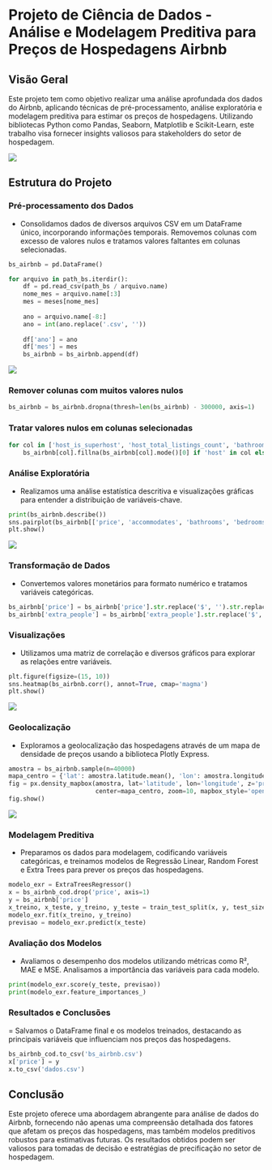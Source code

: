 # Projeto de Ciência de Dados - Análise e Modelagem Preditiva para Preços de Hospedagens Airbnb
## Visão Geral
Este projeto tem como objetivo realizar uma análise aprofundada dos dados do Airbnb, aplicando técnicas de pré-processamento, análise exploratória e modelagem preditiva para estimar os preços de hospedagens. Utilizando bibliotecas Python como Pandas, Seaborn, Matplotlib e Scikit-Learn, este trabalho visa fornecer insights valiosos para stakeholders do setor de hospedagem.

<img src="_354e323e-9e10-4f69-acd1-bdabcf5a8f2c.jpeg"/>

## Estrutura do Projeto
### Pré-processamento dos Dados
- Consolidamos dados de diversos arquivos CSV em um DataFrame único, incorporando informações temporais.
Removemos colunas com excesso de valores nulos e tratamos valores faltantes em colunas selecionadas.
```python
bs_airbnb = pd.DataFrame()

for arquivo in path_bs.iterdir():
    df = pd.read_csv(path_bs / arquivo.name)
    nome_mes = arquivo.name[:3]
    mes = meses[nome_mes]
    
    ano = arquivo.name[-8:]
    ano = int(ano.replace('.csv', ''))
    
    df['ano'] = ano
    df['mes'] = mes
    bs_airbnb = bs_airbnb.append(df)
```
<img src="bs_airbnb data.png"/>

### Remover colunas com muitos valores nulos
```python
bs_airbnb = bs_airbnb.dropna(thresh=len(bs_airbnb) - 300000, axis=1)
```

### Tratar valores nulos em colunas selecionadas
```python
for col in ['host_is_superhost', 'host_total_listings_count', 'bathrooms', 'bedrooms', 'beds']:
    bs_airbnb[col].fillna(bs_airbnb[col].mode()[0] if 'host' in col else bs_airbnb[col].mean(), inplace=True)
```
### Análise Exploratória
- Realizamos uma análise estatística descritiva e visualizações gráficas para entender a distribuição de variáveis-chave.
```python
print(bs_airbnb.describe())
sns.pairplot(bs_airbnb[['price', 'accommodates', 'bathrooms', 'bedrooms', 'beds']])
plt.show()
```
<img src="outlier.png"/>

### Transformação de Dados
- Convertemos valores monetários para formato numérico e tratamos variáveis categóricas.
```python
bs_airbnb['price'] = bs_airbnb['price'].str.replace('$', '').str.replace(',', '').astype(np.float32, copy=False)
bs_airbnb['extra_people'] = bs_airbnb['extra_people'].str.replace('$', '').str.replace(',', '').astype(np.float32, copy=False)
```
### Visualizações
- Utilizamos uma matriz de correlação e diversos gráficos para explorar as relações entre variáveis.
```python
plt.figure(figsize=(15, 10))
sns.heatmap(bs_airbnb.corr(), annot=True, cmap='magma')
plt.show()
```

<img src="heatmap.png"/>

### Geolocalização
- Exploramos a geolocalização das hospedagens através de um mapa de densidade de preços usando a biblioteca Plotly Express.
```python
amostra = bs_airbnb.sample(n=40000)
mapa_centro = {'lat': amostra.latitude.mean(), 'lon': amostra.longitude.mean()}
fig = px.density_mapbox(amostra, lat='latitude', lon='longitude', z='price', radius=2.5,
                        center=mapa_centro, zoom=10, mapbox_style='open-street-map')
fig.show()
```

<img src="mapa_interativo_airbnb.png"/>

### Modelagem Preditiva
- Preparamos os dados para modelagem, codificando variáveis categóricas, e treinamos modelos de Regressão Linear, Random Forest e Extra Trees para prever os preços das hospedagens.
```python
modelo_exr = ExtraTreesRegressor()
x = bs_airbnb_cod.drop('price', axis=1)
y = bs_airbnb['price']
x_treino, x_teste, y_treino, y_teste = train_test_split(x, y, test_size=0.2, random_state=42)
modelo_exr.fit(x_treino, y_treino)
previsao = modelo_exr.predict(x_teste)
```
### Avaliação dos Modelos
- Avaliamos o desempenho dos modelos utilizando métricas como R², MAE e MSE. Analisamos a importância das variáveis para cada modelo.
```python
print(modelo_exr.score(y_teste, previsao))
print(modelo_exr.feature_importances_)
```
### Resultados e Conclusões
= Salvamos o DataFrame final e os modelos treinados, destacando as principais variáveis que influenciam nos preços das hospedagens.
```python
bs_airbnb_cod.to_csv('bs_airbnb.csv')
x['price'] = y
x.to_csv('dados.csv')
```
## Conclusão
Este projeto oferece uma abordagem abrangente para análise de dados do Airbnb, fornecendo não apenas uma compreensão detalhada dos fatores que afetam os preços das hospedagens, mas também modelos preditivos robustos para estimativas futuras. Os resultados obtidos podem ser valiosos para tomadas de decisão e estratégias de precificação no setor de hospedagem.
